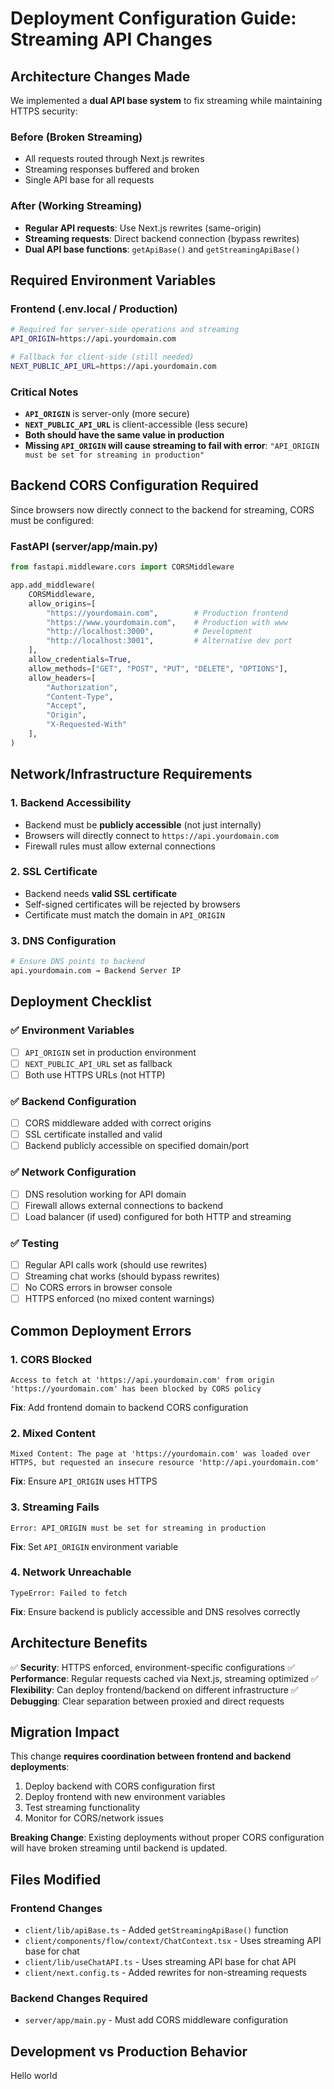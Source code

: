# Deployment Configuration Guide: Streaming API Changes

## Architecture Changes Made

We implemented a **dual API base system** to fix streaming while maintaining HTTPS security:

### Before (Broken Streaming)
- All requests routed through Next.js rewrites
- Streaming responses buffered and broken
- Single API base for all requests

### After (Working Streaming)
- **Regular API requests**: Use Next.js rewrites (same-origin)
- **Streaming requests**: Direct backend connection (bypass rewrites)
- **Dual API base functions**: `getApiBase()` and `getStreamingApiBase()`

## Required Environment Variables

### Frontend (.env.local / Production)
```bash
# Required for server-side operations and streaming
API_ORIGIN=https://api.yourdomain.com

# Fallback for client-side (still needed)
NEXT_PUBLIC_API_URL=https://api.yourdomain.com
```

### Critical Notes
- **`API_ORIGIN`** is server-only (more secure)
- **`NEXT_PUBLIC_API_URL`** is client-accessible (less secure)
- **Both should have the same value in production**
- **Missing `API_ORIGIN` will cause streaming to fail with error**: `"API_ORIGIN must be set for streaming in production"`

## Backend CORS Configuration Required

Since browsers now directly connect to the backend for streaming, CORS must be configured:

### FastAPI (server/app/main.py)
```python
from fastapi.middleware.cors import CORSMiddleware

app.add_middleware(
    CORSMiddleware,
    allow_origins=[
        "https://yourdomain.com",        # Production frontend
        "https://www.yourdomain.com",    # Production with www
        "http://localhost:3000",         # Development
        "http://localhost:3001",         # Alternative dev port
    ],
    allow_credentials=True,
    allow_methods=["GET", "POST", "PUT", "DELETE", "OPTIONS"],
    allow_headers=[
        "Authorization", 
        "Content-Type",
        "Accept",
        "Origin",
        "X-Requested-With"
    ],
)
```

## Network/Infrastructure Requirements

### 1. Backend Accessibility
- Backend must be **publicly accessible** (not just internally)
- Browsers will directly connect to `https://api.yourdomain.com`
- Firewall rules must allow external connections

### 2. SSL Certificate
- Backend needs **valid SSL certificate**
- Self-signed certificates will be rejected by browsers
- Certificate must match the domain in `API_ORIGIN`

### 3. DNS Configuration
```bash
# Ensure DNS points to backend
api.yourdomain.com → Backend Server IP
```

## Deployment Checklist

### ✅ Environment Variables
- [ ] `API_ORIGIN` set in production environment
- [ ] `NEXT_PUBLIC_API_URL` set as fallback
- [ ] Both use HTTPS URLs (not HTTP)

### ✅ Backend Configuration
- [ ] CORS middleware added with correct origins
- [ ] SSL certificate installed and valid
- [ ] Backend publicly accessible on specified domain/port

### ✅ Network Configuration
- [ ] DNS resolution working for API domain
- [ ] Firewall allows external connections to backend
- [ ] Load balancer (if used) configured for both HTTP and streaming

### ✅ Testing
- [ ] Regular API calls work (should use rewrites)
- [ ] Streaming chat works (should bypass rewrites)
- [ ] No CORS errors in browser console
- [ ] HTTPS enforced (no mixed content warnings)

## Common Deployment Errors

### 1. CORS Blocked
```
Access to fetch at 'https://api.yourdomain.com' from origin 'https://yourdomain.com' has been blocked by CORS policy
```
**Fix**: Add frontend domain to backend CORS configuration

### 2. Mixed Content
```
Mixed Content: The page at 'https://yourdomain.com' was loaded over HTTPS, but requested an insecure resource 'http://api.yourdomain.com'
```
**Fix**: Ensure `API_ORIGIN` uses HTTPS

### 3. Streaming Fails
```
Error: API_ORIGIN must be set for streaming in production
```
**Fix**: Set `API_ORIGIN` environment variable

### 4. Network Unreachable
```
TypeError: Failed to fetch
```
**Fix**: Ensure backend is publicly accessible and DNS resolves correctly

## Architecture Benefits

✅ **Security**: HTTPS enforced, environment-specific configurations
✅ **Performance**: Regular requests cached via Next.js, streaming optimized
✅ **Flexibility**: Can deploy frontend/backend on different infrastructure
✅ **Debugging**: Clear separation between proxied and direct requests

## Migration Impact

This change **requires coordination between frontend and backend deployments**:
1. Deploy backend with CORS configuration first
2. Deploy frontend with new environment variables
3. Test streaming functionality
4. Monitor for CORS/network issues

**Breaking Change**: Existing deployments without proper CORS configuration will have broken streaming until backend is updated.

## Files Modified

### Frontend Changes
- `client/lib/apiBase.ts` - Added `getStreamingApiBase()` function
- `client/components/flow/context/ChatContext.tsx` - Uses streaming API base for chat
- `client/lib/useChatAPI.ts` - Uses streaming API base for chat API
- `client/next.config.ts` - Added rewrites for non-streaming requests

### Backend Changes Required
- `server/app/main.py` - Must add CORS middleware configuration

## Development vs Production Behavior

Hello world
